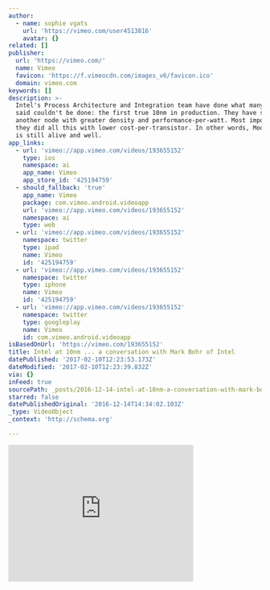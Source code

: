 ```yaml
---
author:
  - name: sophie vgats
    url: 'https://vimeo.com/user4513816'
    avatar: {}
related: []
publisher:
  url: 'https://vimeo.com/'
  name: Vimeo
  favicon: 'https://f.vimeocdn.com/images_v6/favicon.ico'
  domain: vimeo.com
keywords: []
description: >-
  Intel's Process Architecture and Integration team have done what many have
  said couldn't be done: the first true 10nm in production. They have scaled
  another node with greater density and performance-per-watt. Most importantly,
  they did all this with lower cost-per-transistor. In other words, Moore's Law
  is still alive and well.
app_links:
  - url: 'vimeo://app.vimeo.com/videos/193655152'
    type: ios
    namespace: ai
    app_name: Vimeo
    app_store_id: '425194759'
  - should_fallback: 'true'
    app_name: Vimeo
    package: com.vimeo.android.videoapp
    url: 'vimeo://app.vimeo.com/videos/193655152'
    namespace: ai
    type: web
  - url: 'vimeo://app.vimeo.com/videos/193655152'
    namespace: twitter
    type: ipad
    name: Vimeo
    id: '425194759'
  - url: 'vimeo://app.vimeo.com/videos/193655152'
    namespace: twitter
    type: iphone
    name: Vimeo
    id: '425194759'
  - url: 'vimeo://app.vimeo.com/videos/193655152'
    namespace: twitter
    type: googleplay
    name: Vimeo
    id: com.vimeo.android.videoapp
isBasedOnUrl: 'https://vimeo.com/193655152'
title: Intel at 10nm ... a conversation with Mark Bohr of Intel
datePublished: '2017-02-10T12:23:53.173Z'
dateModified: '2017-02-10T12:23:39.832Z'
via: {}
inFeed: true
sourcePath: _posts/2016-12-14-intel-at-10nm-a-conversation-with-mark-bohr-of-intel.md
starred: false
datePublishedOriginal: '2016-12-14T14:34:02.103Z'
_type: VideoObject
_context: 'http://schema.org'

---
```

<iframe src="https://cdn.embedly.com/widgets/media.html?src=https%3A%2F%2Fplayer.vimeo.com%2Fvideo%2F193655152&amp;url=https%3A%2F%2Fvimeo.com%2F193655152&amp;image=https%3A%2F%2Fi.vimeocdn.com%2Fvideo%2Fdefault_295x166&amp;key=b7d04c9b404c499eba89ee7072e1c4f7&amp;type=text%2Fhtml&amp;schema=vimeo" width="368" height="272" scrolling="no" frameborder="0" allowfullscreen="" style=""></iframe>
